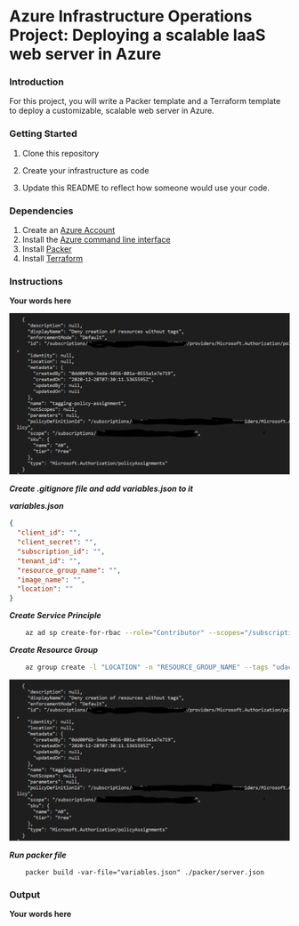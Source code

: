 # Azure Infrastructure Operations Project: Deploying a scalable IaaS web server in Azure

### Introduction
For this project, you will write a Packer template and a Terraform template to deploy a customizable, scalable web server in Azure.

### Getting Started
1. Clone this repository

2. Create your infrastructure as code

3. Update this README to reflect how someone would use your code.

### Dependencies
1. Create an [Azure Account](https://portal.azure.com) 
2. Install the [Azure command line interface](https://docs.microsoft.com/en-us/cli/azure/install-azure-cli?view=azure-cli-latest)
3. Install [Packer](https://www.packer.io/downloads)
4. Install [Terraform](https://www.terraform.io/downloads.html)

### Instructions
**Your words here**

![Policy Screenshot](./images/policy_tagging_screenshot.PNG "Policy Screenshot")

***Create .gitignore file and add variables.json to it***

***variables.json***
``` json
{
  "client_id": "",
  "client_secret": "",
  "subscription_id": "",
  "tenant_id": "",
  "resource_group_name": "",
  "image_name": "",
  "location": ""
}
```

***Create Service Principle***
``` bash
    az ad sp create-for-rbac --role="Contributor" --scopes="/subscriptions/SUBSCRIPTION_ID"
```

***Create Resource Group***
``` bash
    az group create -l "LOCATION" -n "RESOURCE_GROUP_NAME" --tags "udacity"
```

![Create Resource Group Screenshot](./images/policy_tagging_screenshot.PNG "Create Resource Group Screenshot")


***Run packer file***
```
    packer build -var-file="variables.json" ./packer/server.json
```


### Output
**Your words here**

